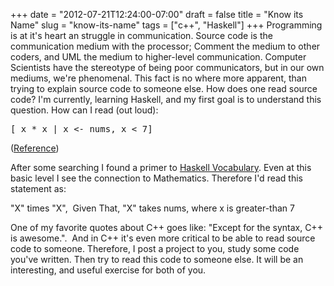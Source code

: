 +++
date = "2012-07-21T12:24:00-07:00"
draft = false
title = "Know its Name"
slug = "know-its-name"
tags = ["c++", "Haskell"]
+++
Programming is at it's heart an struggle in communication. Source code is the communication medium with the processor; Comment the medium to other coders, and UML the medium to higher-level communication. Computer Scientists have the stereotype of being poor communicators, but in our own mediums, we're phenomenal. This fact is no where more apparent, than trying to explain source code to someone else. How does one read source code? I'm currently, learning Haskell, and my first goal is to understand this question. How can I read (out loud):
<pre lang="haskell" escaped="true">[ x * x | x &lt;- nums, x &lt; 7]</pre>
(<a href="http://www.haskell.org/haskellwiki/Haskell_Tutorial_for_C_Programmers">Reference</a>)

After some searching I found a primer to <a href="http://stackoverflow.com/questions/7746894/are-there-pronounceable-names-for-common-haskell-operators">Haskell Vocabulary</a>. Even at this basic level I see the connection to Mathematics. Therefore I'd read this statement as:

"X" times "X",  Given That, "X" takes nums, where x is greater-than 7

One of my favorite quotes about C++ goes like: "Except for the syntax, C++ is awesome.".  And in C++ it's even more critical to be able to read source code to someone. Therefore, I post a project to you, study some code you've written. Then try to read this code to someone else. It will be an interesting, and useful exercise for both of you.
